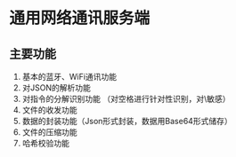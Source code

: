 # 通用网络通讯服务端
## 主要功能
1. 基本的蓝牙、WiFi通讯功能
2. 对JSON的解析功能
3. 对指令的分解识别功能 （对空格进行针对性识别，对\敏感）
4. 文件的收发功能
5. 数据的封装功能（Json形式封装，数据用Base64形式储存）
6. 文件的压缩功能
7. 哈希校验功能